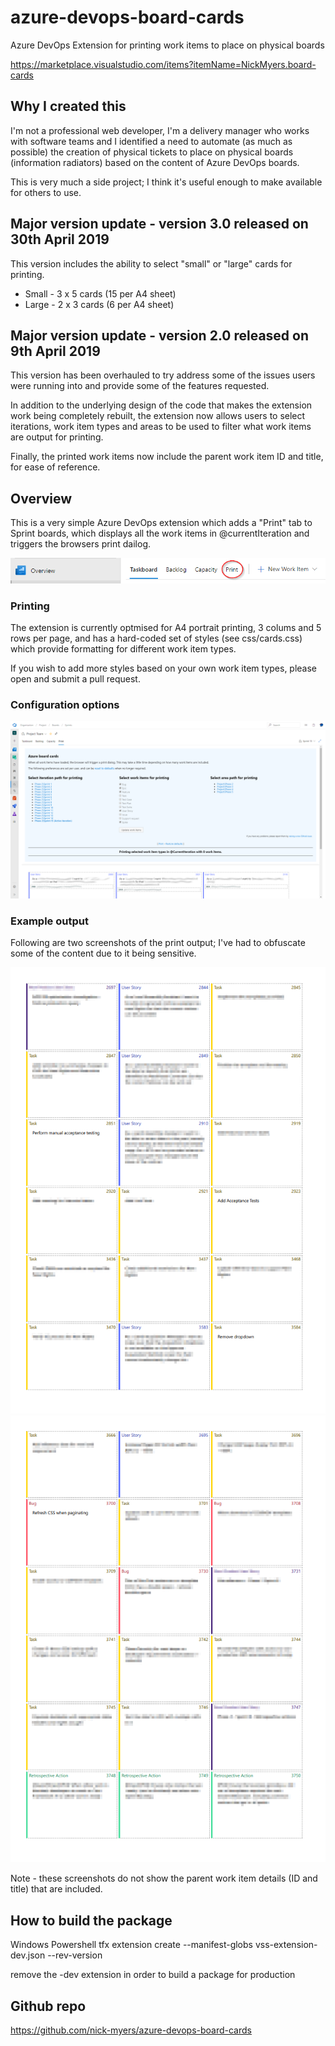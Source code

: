 # azure-devops-board-cards
Azure DevOps Extension for printing work items to place on physical boards

https://marketplace.visualstudio.com/items?itemName=NickMyers.board-cards

## Why I created this

I'm not a professional web developer, I'm a delivery manager who works with software teams and I identified a need to automate (as much as possible) the creation of physical tickets to place on physical boards (information radiators) based on the content of Azure DevOps boards.

This is very much a side project; I think it's useful enough to make available for others to use.  

## Major version update - version 3.0 released on 30th April 2019

This version includes the ability to select "small" or "large" cards for printing.

* Small - 3 x 5 cards (15 per A4 sheet)
* Large - 2 x 3 cards (6 per A4 sheet)

## Major version update - version 2.0 released on 9th April 2019

This version has been overhauled to try address some of the issues users were running into and provide some of the features requested. 

In addition to the underlying design of the code that makes the extension work being completely rebuilt, the extension now allows users to select iterations, work item types and areas to be used to filter what work items are output for printing.

Finally, the printed work items now include the parent work item ID and title, for ease of reference.

## Overview

This is a very simple Azure DevOps extension which adds a "Print" tab to Sprint boards, which displays all the work items in @currentIteration and triggers the browsers print dailog.

![Print tab](/images/print-tab-in-azure-devops.png)

### Printing

The extension is currently optmised for A4 portrait printing, 3 colums and 5 rows per page, and has a hard-coded set of styles (see css/cards.css) which provide formatting for different work item types.  

If you wish to add more styles based on your own work item types, please open and submit a pull request.

### Configuration options

![Configuration options](/images/configuration-options.png)

### Example output

Following are two screenshots of the print output; I've had to obfuscate some of the content due to it being sensitive.

![Print example 1](/images/print-example-1.png)
![Print example 2](/images/print-example-2.png)

Note - these screenshots do not show the parent work item details (ID and title) that are included.

## How to build the package

Windows Powershell 
tfx extension create --manifest-globs vss-extension-dev.json --rev-version

remove the -dev extension in order to build a package for production

## Github repo

https://github.com/nick-myers/azure-devops-board-cards